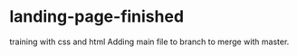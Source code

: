 # landing-page-finished
training with css and html 
Adding main file to branch to merge with master.
